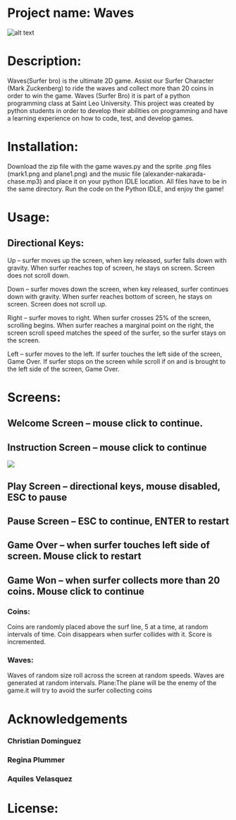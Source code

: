 # Project name: Waves
![alt text](http://url/to/.png)
# Description: 
Waves(Surfer bro) is the ultimate 2D game. Assist our Surfer Character (Mark Zuckenberg) to ride the waves and collect more than 20 coins in order to win the game. 
Waves (Surfer Bro) it is part of a python programming class at Saint Leo University. This project was created by python students in order to develop their abilities on programming and have a learning experience on how to code, test, and develop games.

# Installation: 
Download the zip file with the game waves.py and the sprite .png files (mark1.png and plane1.png) and the music file (alexander-nakarada-chase.mp3) and place it on your python IDLE location. All files have to be in the same directory.
Run the code on the Python IDLE, and enjoy the game!

# Usage:

## Directional Keys: 

Up – surfer moves up the screen, when key released, surfer falls down with gravity. When surfer reaches top of screen, he stays on screen. Screen does not scroll down.

Down – surfer moves down the screen, when key released, surfer continues down with gravity. When surfer reaches bottom of screen, he stays on screen. Screen does not scroll up.

Right – surfer moves to right. When surfer crosses 25% of the screen, scrolling begins. When surfer reaches a marginal point on the right, the screen scroll speed matches the speed of the surfer, so the surfer stays on the screen.

Left – surfer moves to the left.  If surfer touches the left side of the screen, Game Over.  If surfer stops on the screen while scroll if on and is brought to the left side of the screen, Game Over.

# Screens:
## Welcome Screen – mouse click to continue.


## Instruction Screen – mouse click to continue

![](semester-team-project-team_a2/Instructions.png)

## Play Screen – directional keys, mouse disabled, ESC to pause

## Pause Screen – ESC to continue, ENTER to restart

## Game Over – when surfer touches left side of screen. Mouse click to restart

## Game Won – when surfer collects more than 20 coins.  Mouse click to continue

### Coins:
Coins are randomly placed above the surf line, 5 at a time, at random intervals of time.
Coin disappears when surfer collides with it. Score is incremented.

### Waves:
Waves of random size roll across the screen at random speeds. Waves are generated at random intervals.
Plane:The plane will be the enemy of the game.it will try to avoid the surfer collecting coins


# Acknowledgements 
### Christian Dominguez

### Regina Plummer

### Aquiles Velasquez

# License: 
